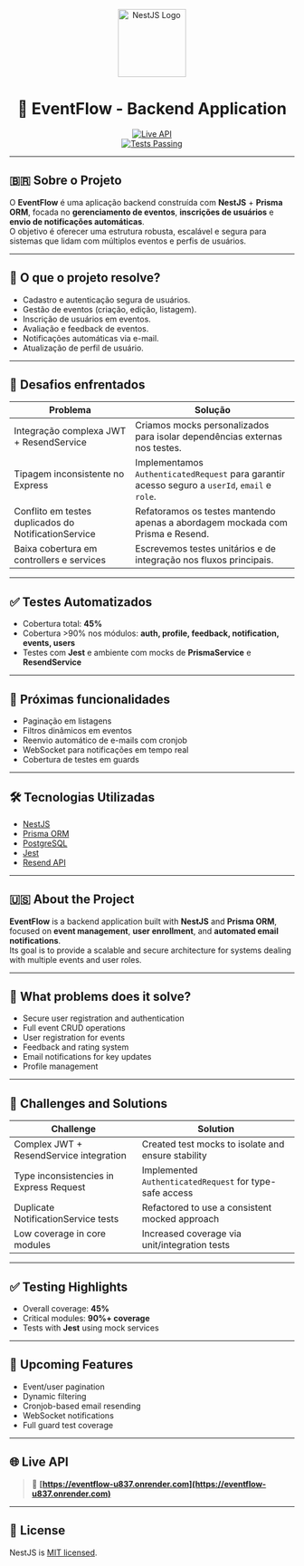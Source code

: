 <p align="center">
  <a href="https://nestjs.com/" target="_blank">
    <img src="https://nestjs.com/img/logo-small.svg" width="120" alt="NestJS Logo" />
  </a>
</p>

<h1 align="center">🎯 EventFlow - Backend Application</h1>

<p align="center">
  <a href="https://eventflow-u837.onrender.com" target="_blank">
    <img src="https://img.shields.io/badge/Live-View%20API-blue?style=for-the-badge" alt="Live API" />
  </a>
  <br/>
  <a href="https://nestjs.com/" target="_blank">
    <img src="https://img.shields.io/badge/tests-passing-brightgreen.svg" alt="Tests Passing" />
  </a>
</p>

---

## 🇧🇷 Sobre o Projeto

O **EventFlow** é uma aplicação backend construída com **NestJS** + **Prisma ORM**, focada no **gerenciamento de eventos**, **inscrições de usuários** e **envio de notificações automáticas**.  
O objetivo é oferecer uma estrutura robusta, escalável e segura para sistemas que lidam com múltiplos eventos e perfis de usuários.

---

## 🚀 O que o projeto resolve?

- Cadastro e autenticação segura de usuários.
- Gestão de eventos (criação, edição, listagem).
- Inscrição de usuários em eventos.
- Avaliação e feedback de eventos.
- Notificações automáticas via e-mail.
- Atualização de perfil de usuário.

---

## 🔧 Desafios enfrentados

| Problema | Solução |
|---------|---------|
| Integração complexa JWT + ResendService | Criamos mocks personalizados para isolar dependências externas nos testes. |
| Tipagem inconsistente no Express | Implementamos `AuthenticatedRequest` para garantir acesso seguro a `userId`, `email` e `role`. |
| Conflito em testes duplicados do NotificationService | Refatoramos os testes mantendo apenas a abordagem mockada com Prisma e Resend. |
| Baixa cobertura em controllers e services | Escrevemos testes unitários e de integração nos fluxos principais. |

---

## ✅ Testes Automatizados

- Cobertura total: **45%**
- Cobertura >90% nos módulos: **auth, profile, feedback, notification, events, users**
- Testes com **Jest** e ambiente com mocks de **PrismaService** e **ResendService**

---

## 🔮 Próximas funcionalidades

- Paginação em listagens
- Filtros dinâmicos em eventos
- Reenvio automático de e-mails com cronjob
- WebSocket para notificações em tempo real
- Cobertura de testes em guards

---

## 🛠️ Tecnologias Utilizadas

- [NestJS](https://nestjs.com/)
- [Prisma ORM](https://www.prisma.io/)
- [PostgreSQL](https://www.postgresql.org/)
- [Jest](https://jestjs.io/)
- [Resend API](https://resend.com/)

---

## 🇺🇸 About the Project

**EventFlow** is a backend application built with **NestJS** and **Prisma ORM**, focused on **event management**, **user enrollment**, and **automated email notifications**.  
Its goal is to provide a scalable and secure architecture for systems dealing with multiple events and user roles.

---

## 🚀 What problems does it solve?

- Secure user registration and authentication
- Full event CRUD operations
- User registration for events
- Feedback and rating system
- Email notifications for key updates
- Profile management

---

## 🧩 Challenges and Solutions

| Challenge | Solution |
|----------|----------|
| Complex JWT + ResendService integration | Created test mocks to isolate and ensure stability |
| Type inconsistencies in Express Request | Implemented `AuthenticatedRequest` for type-safe access |
| Duplicate NotificationService tests | Refactored to use a consistent mocked approach |
| Low coverage in core modules | Increased coverage via unit/integration tests |

---

## ✅ Testing Highlights

- Overall coverage: **45%**
- Critical modules: **90%+ coverage**
- Tests with **Jest** using mock services

---

## 🔮 Upcoming Features

- Event/user pagination
- Dynamic filtering
- Cronjob-based email resending
- WebSocket notifications
- Full guard test coverage

---

## 🌐 Live API

> 🔗 **[https://eventflow-u837.onrender.com](https://eventflow-u837.onrender.com)**

---

## 📜 License

NestJS is [MIT licensed](https://github.com/nestjs/nest/blob/master/LICENSE).

